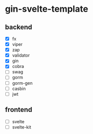 # gin-svelte-template

## backend
 
- [x] fx
- [x] viper
- [x] zap
- [x] validator
- [x] gin
- [x] cobra
- [ ] swag
- [ ] gorm
- [ ] gorm-gen
- [ ] casbin
- [ ] jwt

## frontend

- [ ] svelte
- [ ] svelte-kit
